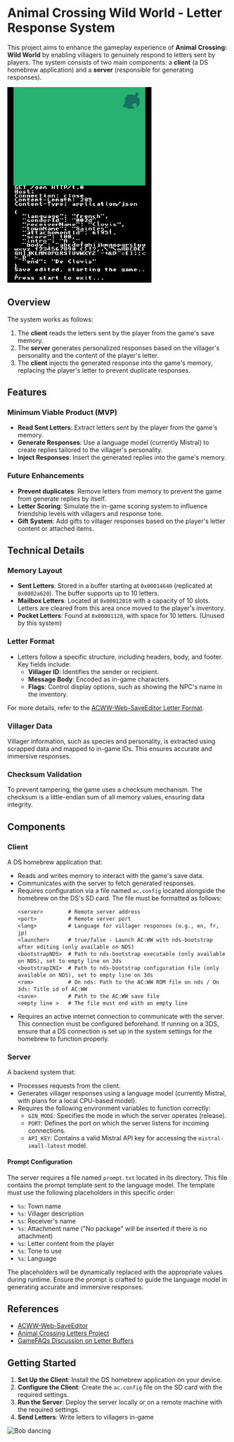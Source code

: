 # Animal Crossing Wild World - Letter Response System

This project aims to enhance the gameplay experience of **Animal Crossing: Wild World** by enabling villagers to genuinely respond to letters sent by players. The system consists of two main components: a **client** (a DS homebrew application) and a **server** (responsible for generating responses).

![Client screenshot](./screen.png)

## Overview

The system works as follows:
1. The **client** reads the letters sent by the player from the game's save memory.
2. The **server** generates personalized responses based on the villager's personality and the content of the player's letter.
3. The **client** injects the generated response into the game's memory, replacing the player's letter to prevent duplicate responses.

## Features

### Minimum Viable Product (MVP)
- **Read Sent Letters**: Extract letters sent by the player from the game's memory.
- **Generate Responses**: Use a language model (currently Mistral) to create replies tailored to the villager's personality.
- **Inject Responses**: Insert the generated replies into the game's memory.

### Future Enhancements
- **Prevent duplicates**: Remove letters from memory to prevent the game from generate replies by itself.
- **Letter Scoring**: Simulate the in-game scoring system to influence friendship levels with villagers and response tone.
- **Gift System**: Add gifts to villager responses based on the player's letter content or attached items.

## Technical Details

### Memory Layout
- **Sent Letters**: Stored in a buffer starting at `0x00014640` (replicated at `0x0002a620`). The buffer supports up to 10 letters.
- **Mailbox Letters**: Located at `0x00012010` with a capacity of 10 slots. Letters are cleared from this area once moved to the player's inventory.
- **Pocket Letters**: Found at `0x00001120`, with space for 10 letters. (Unused by this system)

### Letter Format
- Letters follow a specific structure, including headers, body, and footer. Key fields include:
  - **Villager ID**: Identifies the sender or recipient.
  - **Message Body**: Encoded as in-game characters.
  - **Flags**: Control display options, such as showing the NPC's name in the inventory.

For more details, refer to the [ACWW-Web-SaveEditor Letter Format](https://github.com/Universal-Team/ACWW-Web-SaveEditor/blob/main/assets/js/core/letter.js).

### Villager Data
Villager information, such as species and personality, is extracted using scrapped data and mapped to in-game IDs. This ensures accurate and immersive responses.

### Checksum Validation
To prevent tampering, the game uses a checksum mechanism. The checksum is a little-endian sum of all memory values, ensuring data integrity.

## Components

### Client
A DS homebrew application that:
- Reads and writes memory to interact with the game's save data.
- Communicates with the server to fetch generated responses.
- Requires configuration via a file named `ac.config` located alongside the homebrew on the DS's SD card. The file must be formatted as follows:
  ```
  <server>        # Remote server address
  <port>          # Remote server port
  <lang>          # Language for villager responses (e.g., en, fr, jp)
  <launcher>      # true/false - Launch AC:WW with nds-bootstrap after editing (only available on NDS)
  <bootstrapNDS>  # Path to nds-bootstrap executable (only available on NDS), set to empty line on 3ds
  <bootstrapINI>  # Path to nds-bootstrap configuration file (only available on NDS), set to empty line on 3ds
  <rom>           # On nds: Path to the AC:WW ROM file on nds / On 3ds: Title id of AC:WW
  <save>          # Path to the AC:WW save file
  <empty line >   # The file must end with an empty line
  ```
- Requires an active internet connection to communicate with the server. This connection must be configured beforehand. If running on a 3DS, ensure that a DS connection is set up in the system settings for the homebrew to function properly.

### Server
A backend system that:
- Processes requests from the client.
- Generates villager responses using a language model (currently Mistral, with plans for a local CPU-based model).
- Requires the following environment variables to function correctly:
  - `GIN_MODE`: Specifies the mode in which the server operates (release).
  - `PORT`: Defines the port on which the server listens for incoming connections.
  - `API_KEY`: Contains a valid Mistral API key for accessing the `mistral-small-latest` model.
  
#### Prompt Configuration
The server requires a file named `prompt.txt` located in its directory. This file contains the prompt template sent to the language model. The template must use the following placeholders in this specific order:

- `%s`: Town name
- `%s`: Villager description
- `%s`: Receiver's name
- `%s`: Attachment name ("No package" will be inserted if there is no attachment)
- `%s`: Letter content from the player
- `%s`: Tone to use
- `%s`: Language

The placeholders will be dynamically replaced with the appropriate values during runtime. Ensure the prompt is crafted to guide the language model in generating accurate and immersive responses.

## References

- [ACWW-Web-SaveEditor](https://github.com/Universal-Team/ACWW-Web-SaveEditor/blob/main/assets/js/core/letter.js)
- [Animal Crossing Letters Project](https://jamchamb.net/projects/animal-crossing-letters)
- [GameFAQs Discussion on Letter Buffers](https://gamefaqs.gamespot.com/boards/920786-animal-crossing-wild-world/41195712)

## Getting Started

1. **Set Up the Client**: Install the DS homebrew application on your device.
2. **Configure the Client**: Create the `ac.config` file on the SD card with the required settings.
3. **Run the Server**: Deploy the server locally or on a remote machine with the required settings.
4. **Send Letters**: Write letters to villagers in-game

![Bob dancing](http://vignette2.wikia.nocookie.net/animalcrossing/images/f/fb/Bobdance.gif/revision/latest?cb=20130922040310)